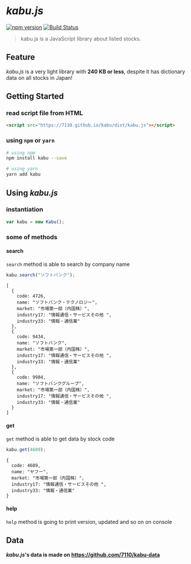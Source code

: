 # _kabu.js_

[![npm version](https://badge.fury.io/js/kabu.svg)](https://badge.fury.io/js/kabu)
[![Build Status](https://travis-ci.org/7110/kabu.svg?branch=master)](https://travis-ci.org/7110/kabu)

> kabu.js is a JavaScript library about listed stocks.


## Feature

_kabu.js_ is a very light library with **240 KB or less**, despite it has dictionary data on all stocks in Japan!


## Getting Started

### read script file from HTML

```html
<script src="https://7110.github.io/kabu/dist/kabu.js"></script>
```

### using `npm` or `yarn`

```bash
# using npm
npm install kabu --save

# using yarn
yarn add kabu
```


## Using _kabu.js_

### instantiation

```javascript
var kabu = new Kabu();
```

### some of methods

#### search

`search` method is able to search by company name

```javascript
kabu.search("ソフトバンク");
```

```text
[
  {
    code: 4726,
    name: "ソフトバンク・テクノロジー",
    market: "市場第一部（内国株）",
    industry17: "情報通信・サービスその他 ",
    industry33: "情報・通信業"
  },
  {
    code: 9434,
    name: "ソフトバンク",
    market: "市場第一部（内国株）",
    industry17: "情報通信・サービスその他 ",
    industry33: "情報・通信業"
  },
  {
    code: 9984,
    name: "ソフトバンクグループ",
    market: "市場第一部（内国株）",
    industry17: "情報通信・サービスその他 ",
    industry33: "情報・通信業"
  }
]
```

#### get

`get` method is able to get data by stock code

```javascript
kabu.get(4689);
```

```text
{
  code: 4689,
  name: "ヤフー",
  market: "市場第一部（内国株）",
  industry17: "情報通信・サービスその他 ",
  industry33: "情報・通信業"
}
```

#### help

`help` method is going to print version, updated and so on on console


## Data

**_kabu.js_'s data is made on https://github.com/7110/kabu-data**